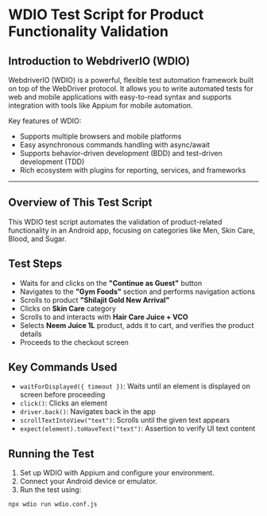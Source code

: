 # WDIO Test Script for Product Functionality Validation

## Introduction to WebdriverIO (WDIO)

WebdriverIO (WDIO) is a powerful, flexible test automation framework built on top of the WebDriver protocol. It allows you to write automated tests for web and mobile applications with easy-to-read syntax and supports integration with tools like Appium for mobile automation.

Key features of WDIO:
- Supports multiple browsers and mobile platforms
- Easy asynchronous commands handling with async/await
- Supports behavior-driven development (BDD) and test-driven development (TDD)
- Rich ecosystem with plugins for reporting, services, and frameworks

---

## Overview of This Test Script

This WDIO test script automates the validation of product-related functionality in an Android app, focusing on categories like Men, Skin Care, Blood, and Sugar.

## Test Steps

- Waits for and clicks on the **"Continue as Guest"** button
- Navigates to the **"Gym Foods"** section and performs navigation actions
- Scrolls to product **"Shilajit Gold New Arrival"**
- Clicks on **Skin Care** category
- Scrolls to and interacts with **Hair Care Juice + VCO**
- Selects **Neem Juice 1L** product, adds it to cart, and verifies the product details
- Proceeds to the checkout screen

## Key Commands Used

- `waitForDisplayed({ timeout })`: Waits until an element is displayed on screen before proceeding
- `click()`: Clicks an element
- `driver.back()`: Navigates back in the app
- `scrollTextIntoView("text")`: Scrolls until the given text appears
- `expect(element).toHaveText("text")`: Assertion to verify UI text content

## Running the Test

1. Set up WDIO with Appium and configure your environment.
2. Connect your Android device or emulator.
3. Run the test using:

```bash
npx wdio run wdio.conf.js
